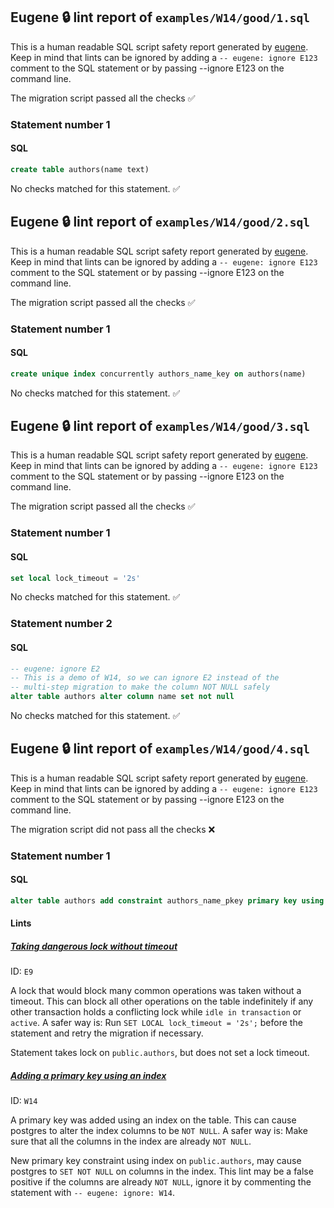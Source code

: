 ## Eugene 🔒 lint report of `examples/W14/good/1.sql`

This is a human readable SQL script safety report generated by [eugene](https://github.com/kaaveland/eugene).
Keep in mind that lints can be ignored by adding a `-- eugene: ignore E123` comment to the SQL statement
or by passing --ignore E123 on the command line.

The migration script passed all the checks ✅


### Statement number 1
#### SQL
```sql
create table authors(name text)
```
No checks matched for this statement. ✅

## Eugene 🔒 lint report of `examples/W14/good/2.sql`

This is a human readable SQL script safety report generated by [eugene](https://github.com/kaaveland/eugene).
Keep in mind that lints can be ignored by adding a `-- eugene: ignore E123` comment to the SQL statement
or by passing --ignore E123 on the command line.

The migration script passed all the checks ✅


### Statement number 1
#### SQL
```sql
create unique index concurrently authors_name_key on authors(name)
```
No checks matched for this statement. ✅

## Eugene 🔒 lint report of `examples/W14/good/3.sql`

This is a human readable SQL script safety report generated by [eugene](https://github.com/kaaveland/eugene).
Keep in mind that lints can be ignored by adding a `-- eugene: ignore E123` comment to the SQL statement
or by passing --ignore E123 on the command line.

The migration script passed all the checks ✅


### Statement number 1
#### SQL
```sql
set local lock_timeout = '2s'
```
No checks matched for this statement. ✅
### Statement number 2
#### SQL
```sql
-- eugene: ignore E2
-- This is a demo of W14, so we can ignore E2 instead of the
-- multi-step migration to make the column NOT NULL safely
alter table authors alter column name set not null
```
No checks matched for this statement. ✅

## Eugene 🔒 lint report of `examples/W14/good/4.sql`

This is a human readable SQL script safety report generated by [eugene](https://github.com/kaaveland/eugene).
Keep in mind that lints can be ignored by adding a `-- eugene: ignore E123` comment to the SQL statement
or by passing --ignore E123 on the command line.

The migration script did not pass all the checks ❌


### Statement number 1
#### SQL
```sql
alter table authors add constraint authors_name_pkey primary key using index authors_name_key
```
#### Lints

##### [Taking dangerous lock without timeout](https://kaveland.no/eugene/hints/E9/)

ID: `E9`

A lock that would block many common operations was taken without a timeout. This can block all other operations on the table indefinitely if any other transaction holds a conflicting lock while `idle in transaction` or `active`. A safer way is: Run `SET LOCAL lock_timeout = '2s';` before the statement and retry the migration if necessary.

Statement takes lock on `public.authors`, but does not set a lock timeout.

##### [Adding a primary key using an index](https://kaveland.no/eugene/hints/W14/)

ID: `W14`

A primary key was added using an index on the table. This can cause postgres to alter the index columns to be `NOT NULL`. A safer way is: Make sure that all the columns in the index are already `NOT NULL`.

New primary key constraint using index on `public.authors`, may cause postgres to `SET NOT NULL` on columns in the index. This lint may be a false positive if the columns are already `NOT NULL`, ignore it by commenting the statement with `-- eugene: ignore: W14`.
